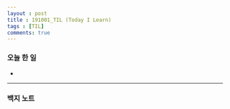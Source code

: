```yaml
---
layout : post
title : 191001_TIL (Today I Learn)
tags : [TIL]
comments: true
---
```

### 오늘 한 일
- 

---
### 백지 노트
